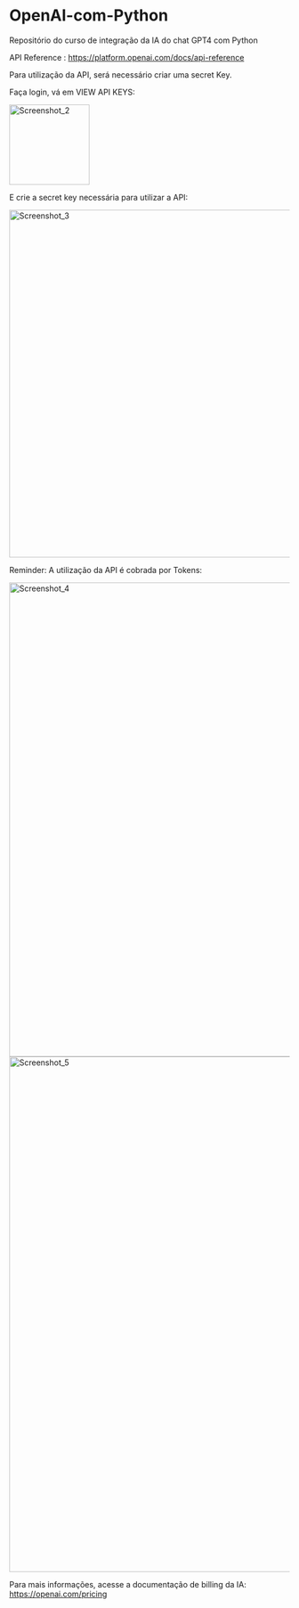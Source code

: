 # OpenAI-com-Python
Repositório do curso de integração da IA do chat GPT4 com Python 

API Reference : https://platform.openai.com/docs/api-reference

Para utilização da API, será necessário criar uma secret Key.

Faça login, vá em VIEW API KEYS:

<img width="144" alt="Screenshot_2" src="https://github.com/PedroPauloAguiar/Open-AI-with-Python/assets/114187874/3a58161c-82a0-4cc9-b760-e712ea11ca48">

E crie a secret key necessária para utilizar a API:

<img width="624" alt="Screenshot_3" src="https://github.com/PedroPauloAguiar/Open-AI-with-Python/assets/114187874/2b36b2a7-02ae-41de-95b7-62026558ae2d">

Reminder:
A utilização da API é cobrada por Tokens:

<img width="851" alt="Screenshot_4" src="https://github.com/PedroPauloAguiar/Open-AI-with-Python/assets/114187874/43cc2dd2-bda6-4a30-b5bd-3ffb12badcd8">

<img width="925" alt="Screenshot_5" src="https://github.com/PedroPauloAguiar/Open-AI-with-Python/assets/114187874/6b2591c0-4f46-44f8-8c09-f1a8d4549cc6">


Para mais informações, acesse a documentação de billing da IA:
https://openai.com/pricing



